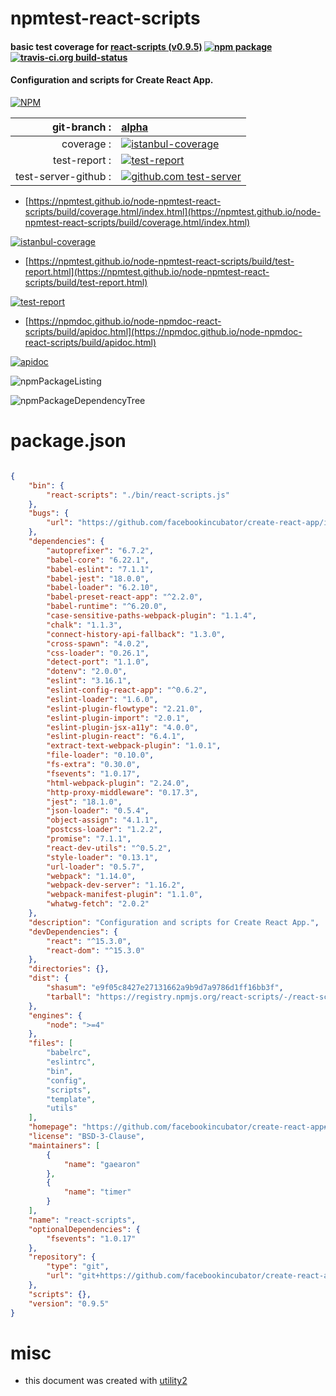 # npmtest-react-scripts

#### basic test coverage for  [react-scripts (v0.9.5)](https://github.com/facebookincubator/create-react-app#readme)  [![npm package](https://img.shields.io/npm/v/npmtest-react-scripts.svg?style=flat-square)](https://www.npmjs.org/package/npmtest-react-scripts) [![travis-ci.org build-status](https://api.travis-ci.org/npmtest/node-npmtest-react-scripts.svg)](https://travis-ci.org/npmtest/node-npmtest-react-scripts)

#### Configuration and scripts for Create React App.

[![NPM](https://nodei.co/npm/react-scripts.png?downloads=true&downloadRank=true&stars=true)](https://www.npmjs.com/package/react-scripts)

| git-branch : | [alpha](https://github.com/npmtest/node-npmtest-react-scripts/tree/alpha)|
|--:|:--|
| coverage : | [![istanbul-coverage](https://npmtest.github.io/node-npmtest-react-scripts/build/coverage.badge.svg)](https://npmtest.github.io/node-npmtest-react-scripts/build/coverage.html/index.html)|
| test-report : | [![test-report](https://npmtest.github.io/node-npmtest-react-scripts/build/test-report.badge.svg)](https://npmtest.github.io/node-npmtest-react-scripts/build/test-report.html)|
| test-server-github : | [![github.com test-server](https://npmtest.github.io/node-npmtest-react-scripts/GitHub-Mark-32px.png)](https://npmtest.github.io/node-npmtest-react-scripts/build/app/index.html) | | build-artifacts : | [![build-artifacts](https://npmtest.github.io/node-npmtest-react-scripts/glyphicons_144_folder_open.png)](https://github.com/npmtest/node-npmtest-react-scripts/tree/gh-pages/build)|

- [https://npmtest.github.io/node-npmtest-react-scripts/build/coverage.html/index.html](https://npmtest.github.io/node-npmtest-react-scripts/build/coverage.html/index.html)

[![istanbul-coverage](https://npmtest.github.io/node-npmtest-react-scripts/build/screenCapture.buildCi.browser.%252Ftmp%252Fbuild%252Fcoverage.lib.html.png)](https://npmtest.github.io/node-npmtest-react-scripts/build/coverage.html/index.html)

- [https://npmtest.github.io/node-npmtest-react-scripts/build/test-report.html](https://npmtest.github.io/node-npmtest-react-scripts/build/test-report.html)

[![test-report](https://npmtest.github.io/node-npmtest-react-scripts/build/screenCapture.buildCi.browser.%252Ftmp%252Fbuild%252Ftest-report.html.png)](https://npmtest.github.io/node-npmtest-react-scripts/build/test-report.html)

- [https://npmdoc.github.io/node-npmdoc-react-scripts/build/apidoc.html](https://npmdoc.github.io/node-npmdoc-react-scripts/build/apidoc.html)

[![apidoc](https://npmdoc.github.io/node-npmdoc-react-scripts/build/screenCapture.buildCi.browser.%252Ftmp%252Fbuild%252Fapidoc.html.png)](https://npmdoc.github.io/node-npmdoc-react-scripts/build/apidoc.html)

![npmPackageListing](https://npmtest.github.io/node-npmtest-react-scripts/build/screenCapture.npmPackageListing.svg)

![npmPackageDependencyTree](https://npmtest.github.io/node-npmtest-react-scripts/build/screenCapture.npmPackageDependencyTree.svg)



# package.json

```json

{
    "bin": {
        "react-scripts": "./bin/react-scripts.js"
    },
    "bugs": {
        "url": "https://github.com/facebookincubator/create-react-app/issues"
    },
    "dependencies": {
        "autoprefixer": "6.7.2",
        "babel-core": "6.22.1",
        "babel-eslint": "7.1.1",
        "babel-jest": "18.0.0",
        "babel-loader": "6.2.10",
        "babel-preset-react-app": "^2.2.0",
        "babel-runtime": "^6.20.0",
        "case-sensitive-paths-webpack-plugin": "1.1.4",
        "chalk": "1.1.3",
        "connect-history-api-fallback": "1.3.0",
        "cross-spawn": "4.0.2",
        "css-loader": "0.26.1",
        "detect-port": "1.1.0",
        "dotenv": "2.0.0",
        "eslint": "3.16.1",
        "eslint-config-react-app": "^0.6.2",
        "eslint-loader": "1.6.0",
        "eslint-plugin-flowtype": "2.21.0",
        "eslint-plugin-import": "2.0.1",
        "eslint-plugin-jsx-a11y": "4.0.0",
        "eslint-plugin-react": "6.4.1",
        "extract-text-webpack-plugin": "1.0.1",
        "file-loader": "0.10.0",
        "fs-extra": "0.30.0",
        "fsevents": "1.0.17",
        "html-webpack-plugin": "2.24.0",
        "http-proxy-middleware": "0.17.3",
        "jest": "18.1.0",
        "json-loader": "0.5.4",
        "object-assign": "4.1.1",
        "postcss-loader": "1.2.2",
        "promise": "7.1.1",
        "react-dev-utils": "^0.5.2",
        "style-loader": "0.13.1",
        "url-loader": "0.5.7",
        "webpack": "1.14.0",
        "webpack-dev-server": "1.16.2",
        "webpack-manifest-plugin": "1.1.0",
        "whatwg-fetch": "2.0.2"
    },
    "description": "Configuration and scripts for Create React App.",
    "devDependencies": {
        "react": "^15.3.0",
        "react-dom": "^15.3.0"
    },
    "directories": {},
    "dist": {
        "shasum": "e9f05c8427e27131662a9b9d7a9786d1ff16bb3f",
        "tarball": "https://registry.npmjs.org/react-scripts/-/react-scripts-0.9.5.tgz"
    },
    "engines": {
        "node": ">=4"
    },
    "files": [
        "babelrc",
        "eslintrc",
        "bin",
        "config",
        "scripts",
        "template",
        "utils"
    ],
    "homepage": "https://github.com/facebookincubator/create-react-app#readme",
    "license": "BSD-3-Clause",
    "maintainers": [
        {
            "name": "gaearon"
        },
        {
            "name": "timer"
        }
    ],
    "name": "react-scripts",
    "optionalDependencies": {
        "fsevents": "1.0.17"
    },
    "repository": {
        "type": "git",
        "url": "git+https://github.com/facebookincubator/create-react-app.git"
    },
    "scripts": {},
    "version": "0.9.5"
}
```



# misc
- this document was created with [utility2](https://github.com/kaizhu256/node-utility2)
